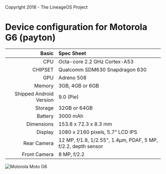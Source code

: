 Copyright 2018 - The LineageOS Project

Device configuration for Motorola G6 (payton)
==================================

Basic   | Spec Sheet
-------:|:-------------------------
CPU     | Octa-core 2.2 GHz Cortex-A53
CHIPSET | Qualcomm SDM630 Snapdragon 630
GPU     | Adreno 508
Memory  | 3GB, 4GB or 6GB
Shipped Android Version | 9.0 (Pie)
Storage | 32GB or 64GB
Battery | 3000 mAh
Dimensions | 153.8 x 72.3 x 8.3 mm
Display | 1080 x 2160 pixels, 5.7" LCD IPS
Rear Camera  | 12 MP, f/1.8, 1/2.55", 1.4µm, PDAF, 5 MP, f/2.2, depth sensor
Front Camera | 8 MP, f/2.2

![Motorola Moto G6](https://cdn2.gsmarena.com/vv/pics/motorola/motorola-moto-g6-2.jpg")
